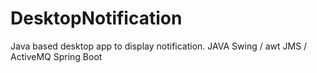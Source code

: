 # DesktopNotification
 Java based desktop app to display notification.
 JAVA Swing / awt
 JMS / ActiveMQ
 Spring Boot

